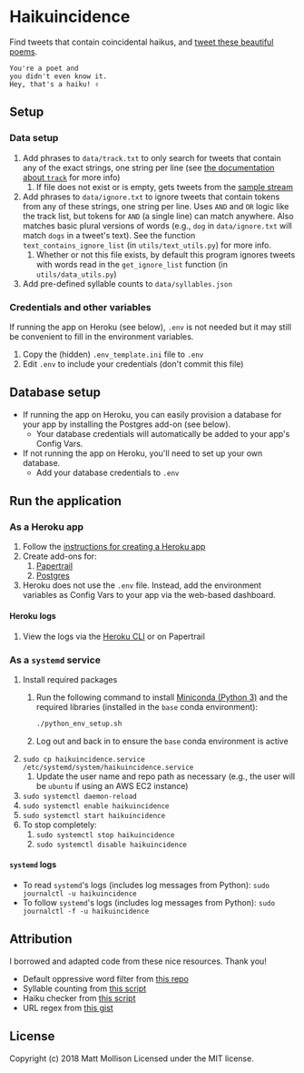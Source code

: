 # Haikuincidence

Find tweets that contain coincidental haikus, and [tweet these beautiful poems](https://twitter.com/haikuincidence).

```text
You're a poet and
you didn't even know it.
Hey, that's a haiku! ✌️
```

## Setup

### Data setup

1. Add phrases to `data/track.txt` to only search for tweets that contain any of the exact strings, one string per line (see [the documentation about `track`](https://developer.twitter.com/en/docs/tweets/filter-realtime/guides/basic-stream-parameters) for more info)
    1. If file does not exist or is empty, gets tweets from the [sample stream](https://developer.twitter.com/en/docs/tweets/sample-realtime/api-reference/get-statuses-sample)
1. Add phrases to `data/ignore.txt` to ignore tweets that contain tokens from any of these strings, one string per line. Uses `AND` and `OR` logic like the track list, but tokens for `AND` (a single line) can match anywhere. Also matches basic plural versions of words (e.g., `dog` in `data/ignore.txt` will match `dogs` in a tweet's text). See the function `text_contains_ignore_list` (in `utils/text_utils.py`) for more info.
    1. Whether or not this file exists, by default this program ignores tweets with words read in the `get_ignore_list` function (in `utils/data_utils.py`)
1. Add pre-defined syllable counts to `data/syllables.json`

### Credentials and other variables

If running the app on Heroku (see below), `.env` is not needed but it may still be convenient to fill in the environment variables.

1. Copy the (hidden) `.env_template.ini` file to `.env`
1. Edit `.env` to include your credentials (don't commit this file)

## Database setup

- If running the app on Heroku, you can easily provision a database for your app by installing the Postgres add-on (see below).
  - Your database credentials will automatically be added to your app's Config Vars.
- If not running the app on Heroku, you'll need to set up your own database.
  - Add your database credentials to `.env`

## Run the application

### As a Heroku app

1. Follow the [instructions for creating a Heroku app](https://devcenter.heroku.com/articles/getting-started-with-python)
1. Create add-ons for:
   1. [Papertrail](https://elements.heroku.com/addons/papertrail)
   1. [Postgres](https://elements.heroku.com/addons/heroku-postgresql)
1. Heroku does not use the `.env` file. Instead, add the environment variables as Config Vars to your app via the web-based dashboard.

#### Heroku logs

1. View the logs via the [Heroku CLI](https://devcenter.heroku.com/articles/logging#view-logs) or on Papertrail

### As a `systemd` service

1. Install required packages
   1. Run the following command to install [Miniconda (Python 3)](https://conda.io/miniconda.html) and the required libraries (installed in the `base` conda environment):

        ```bash
        ./python_env_setup.sh
        ```

   1. Log out and back in to ensure the `base` conda environment is active
1. `sudo cp haikuincidence.service /etc/systemd/system/haikuincidence.service`
   1. Update the user name and repo path as necessary (e.g., the user will be `ubuntu` if using an AWS EC2 instance)
1. `sudo systemctl daemon-reload`
1. `sudo systemctl enable haikuincidence`
1. `sudo systemctl start haikuincidence`
1. To stop completely:
   1. `sudo systemctl stop haikuincidence`
   1. `sudo systemctl disable haikuincidence`

#### `systemd` logs

- To read `systemd`'s logs (includes log messages from Python): `sudo journalctl -u haikuincidence`
- To follow `systemd`'s logs (includes log messages from Python): `sudo journalctl -f -u haikuincidence`

## Attribution

I borrowed and adapted code from these nice resources. Thank you!

- Default oppressive word filter from [this repo](https://github.com/dariusk/wordfilter)
- Syllable counting from [this script](https://github.com/akkana/scripts/blob/master/countsyl)
- Haiku checker from [this script](https://github.com/tomwardill/python-haiku/blob/master/haiku_checker.py)
- URL regex from [this gist](https://gist.github.com/gruber/8891611)

## License

Copyright (c) 2018 Matt Mollison Licensed under the MIT license.
